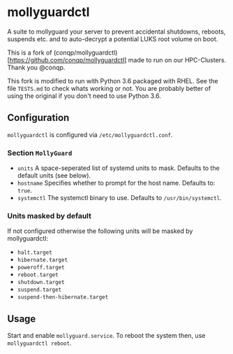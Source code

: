 # mollyguardctl
A suite to mollyguard your server to prevent accidental shutdowns, reboots, suspends etc. and to auto-decrypt a potential LUKS root volume on boot. 

This is a fork of (conqp/mollyguardctl)[https://github.com/conqp/mollyguardctl] made to run on our HPC-Clusters. Thank you @conqp.

This fork is modified to run with Python 3.6 packaged with RHEL. See the file `TESTS.md` to check whats working or not. You are probably better of using the original if you don't need to use Python 3.6.

## Configuration
`mollyguardctl` is configured via `/etc/mollyguardctl.conf`.

### Section `MollyGuard`
* `units` A space-seperated list of systemd units to mask. Defaults to the default units (see below). 
* `hostname` Specifies whether to prompt for the host name. Defaults to: `true`.
* `systemctl` The systemctl binary to use. Defaults to `/usr/bin/systemctl`.


### Units masked by default
If not configured otherwise the following units will be masked by mollyguardctl:

* `halt.target`
* `hibernate.target`
* `poweroff.target`
* `reboot.target`
* `shutdown.target`
* `suspend.target`
* `suspend-then-hibernate.target`

## Usage
Start and enable `mollyguard.service`. 
To reboot the system then, use `mollyguardctl reboot`.

